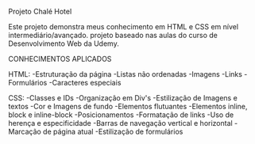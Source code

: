 Projeto Chalé Hotel

Este projeto demonstra meus conhecimento em HTML e CSS em nível intermediário/avançado. projeto baseado nas aulas do curso de Desenvolvimento Web da Udemy.

CONHECIMENTOS APLICADOS

HTML:
-Estruturação da página
-Listas não ordenadas
-Imagens
-Links
-Formulários
-Caracteres especiais

CSS:
-Classes e IDs
-Organização em Div's
-Estilização de Imagens e textos
-Cor e Imagens de fundo
-Elementos flutuantes
-Elementos inline, block e inline-block
-Posicionamentos
-Formatação de links
-Uso de herença e especificidade
-Barras de navegação vertical e horizontal
-Marcação de página atual
-Estilização de formulários
